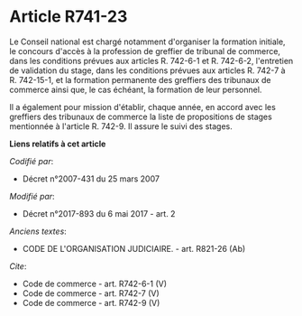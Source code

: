 # Article R741-23

Le Conseil national est chargé notamment d'organiser la formation initiale, le concours d'accès à la profession de greffier
de tribunal de commerce, dans les conditions prévues aux articles R. 742-6-1 et R. 742-6-2, l'entretien de validation du
stage, dans les conditions prévues aux articles R. 742-7 à R. 742-15-1, et la formation permanente des greffiers des
tribunaux de commerce ainsi que, le cas échéant, la formation de leur personnel. 

Il a également pour mission d'établir, chaque année, en accord avec les greffiers des tribunaux de commerce la liste de
propositions de stages mentionnée à l'article R. 742-9. Il assure le suivi des stages.

**Liens relatifs à cet article**

_Codifié par_:

  - Décret n°2007-431 du 25 mars 2007

_Modifié par_:

  - Décret n°2017-893 du 6 mai 2017 - art. 2

_Anciens textes_:

  - CODE DE L'ORGANISATION JUDICIAIRE. - art. R821-26 (Ab)

_Cite_:

  - Code de commerce - art. R742-6-1 (V)
  - Code de commerce - art. R742-7 (V)
  - Code de commerce - art. R742-9 (V)
